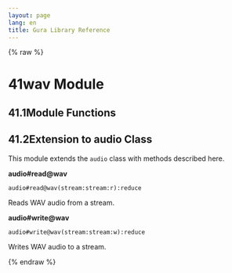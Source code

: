 ```yaml
---
layout: page
lang: en
title: Gura Library Reference
---
```


{% raw %}
<h1><span class="caption-index-1">41</span><a name="anchor-41"></a>wav Module</h1>
<h2><span class="caption-index-2">41.1</span><a name="anchor-41-1"></a>Module Functions</h2>
<h2><span class="caption-index-2">41.2</span><a name="anchor-41-2"></a>Extension to audio Class</h2>
<p>
This module extends the <code>audio</code> class with methods described here.
</p>
<p>
<strong>audio#read@wav</strong>
</p>
<p>
<code>audio#read@wav(stream:stream:r):reduce</code>
</p>
<p>
Reads WAV audio from a stream.
</p>
<p>
<strong>audio#write@wav</strong>
</p>
<p>
<code>audio#write@wav(stream:stream:w):reduce</code>
</p>
<p>
Writes WAV audio to a stream.
</p>
<p />

{% endraw %}
